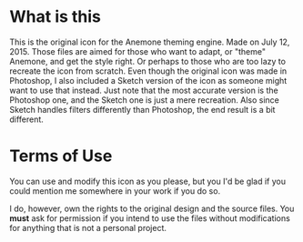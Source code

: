 # What is this
This is the original icon for the Anemone theming engine. Made on July 12, 2015.
Those files are aimed for those who want to adapt, or "theme" Anemone, and get the style right. Or perhaps to those who are too lazy to recreate the icon from scratch.
Even though the original icon was made in Photoshop, I also included a Sketch version of the icon as someone might want to use that instead. Just note that the most accurate version is the Photoshop one, and the Sketch one is just a mere recreation. Also since Sketch handles filters differently than Photoshop, the end result is a bit different.


# Terms of Use
You can use and modify this icon as you please, but you I'd be glad if you could mention me somewhere in your work if you do so.

I do, however, own the rights to the original design and the source files. You **must** ask for permission if you intend to use the files without modifications for anything that is not a personal project.

